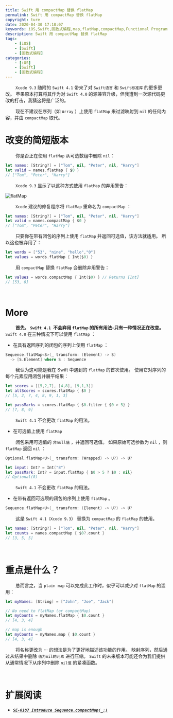 ```yaml
---
title: Swift 用 compactMap 替换 flatMap
permalink: Swift 用 compactMap 替换 flatMap
copyright: ture
date: 2020-04-30 17:18:07
keywords: iOS,Swift,函数式编程,map,flatMap,compactMap,Functional Programming
description: Swift 用 compactMap 替换 flatMap
tags:
    - [iOS]
    - [Swift]
    - [函数式编程]
categories:
    - [iOS]
    - [Swift]
    - [函数式编程]
---
```


&nbsp;&nbsp;&nbsp;&nbsp;&nbsp;&nbsp;&nbsp;&nbsp;```Xcode 9.3``` 随附的 ```Swift 4.1``` 带来了对 ```Swift语言``` 和 ```Swift标准库``` 的更多更改。 苹果原本打算将其作为对 ```Swift 4.0``` 的源兼容升级，但我遭到一次源代码更改的打击，我猜这将是广泛的。

&nbsp;&nbsp;&nbsp;&nbsp;&nbsp;&nbsp;&nbsp;&nbsp;现在不建议在序列（如 ```Array``` ）上使用 ```flatMap``` 来过滤映射到 ```nil``` 的任何内容，并由 ```compactMap``` 取代。

# **改变的简短版本**

&nbsp;&nbsp;&nbsp;&nbsp;&nbsp;&nbsp;&nbsp;&nbsp;你是否正在使用 ```flatMap``` 从可选数组中删除 ```nil```：

``` Swift
let names: [String?] = ["Tom", nil, "Peter", nil, "Harry"]
let valid = names.flatMap { $0 }
// ["Tom", "Peter", "Harry"]
```

&nbsp;&nbsp;&nbsp;&nbsp;&nbsp;&nbsp;&nbsp;&nbsp;```Xcode 9.3``` 显示了以这种方式使用 ```flatMap``` 的弃用警告：

![flatMap](https://cdn.xuebaonline.com/rfc-stp1.png "")

<!-- more -->

&nbsp;&nbsp;&nbsp;&nbsp;&nbsp;&nbsp;&nbsp;&nbsp;```Xcode``` 建议的修复程序将 ```flatMap``` 重命名为 ```compactMap``` ：

``` Swift
let names: [String?] = ["Tom", nil, "Peter", nil, "Harry"]
let valid = names.compactMap { $0 }
// ["Tom", "Peter", "Harry"]
```

&nbsp;&nbsp;&nbsp;&nbsp;&nbsp;&nbsp;&nbsp;&nbsp;只要你在带有闭包的序列上使用 ```flatMap``` 并返回可选值，该方法就适用。 所以这也被弃用了：

``` Swift
let words = ["53", "nine", "hello","0"]
let values = words.flatMap { Int($0) }
```

&nbsp;&nbsp;&nbsp;&nbsp;&nbsp;&nbsp;&nbsp;&nbsp;用 ```compactMap``` 替换 ```flatMap``` 会删除弃用警告：

``` Swift
let values = words.compactMap { Int($0) } // Returns [Int]
// [53, 0]
```

</br>

# **More**

&nbsp;&nbsp;&nbsp;&nbsp;&nbsp;&nbsp;&nbsp;&nbsp;**首先， ```Swift 4.1 ```不会弃用 ```flatMap``` 的所有用法-只有一种情况正在改变。** ```Swift 4.0``` 在三种情况下可以使用 ```flatMap``` ：

+ 在具有返回序列的闭包的序列上使用 ```flatMap``` ：

``` Swift
Sequence.flatMap<S>(_ transform: (Element) -> S)
  -> [S.Element] where S : Sequence
```
&nbsp;&nbsp;&nbsp;&nbsp;&nbsp;&nbsp;&nbsp;&nbsp;我认为这可能是我在 Swift 中遇到的 ```flatMap``` 的首次使用。 使用它对序列的每个元素应用闭包并展平结果：

``` Swift
let scores = [[5,2,7], [4,8], [9,1,3]]
let allScores = scores.flatMap { $0 }
// [5, 2, 7, 4, 8, 9, 1, 3]

let passMarks = scores.flatMap { $0.filter { $0 > 5} }
// [7, 8, 9]
```

&nbsp;&nbsp;&nbsp;&nbsp;&nbsp;&nbsp;&nbsp;&nbsp;```Swift 4.1``` 不会更改 ```flatMap``` 的用法。

+ 在可选值上使用 ```flatMap```

&nbsp;&nbsp;&nbsp;&nbsp;&nbsp;&nbsp;&nbsp;&nbsp;闭包采用可选值的 ```非null值``` ，并返回可选值。 如果原始可选参数为 ```nil``` ，则 ```flatMap``` 返回 ```nil``` ：

``` Swift
Optional.flatMap<U>(_ transform: (Wrapped) -> U?) -> U?

let input: Int? = Int("8")
let passMark: Int? = input.flatMap { $0 > 5 ? $0 : nil}
// Optional(8)
```
&nbsp;&nbsp;&nbsp;&nbsp;&nbsp;&nbsp;&nbsp;&nbsp;```Swift 4.1``` 不会更改 ```flatMap``` 的用法。

+ 在带有返回可选项的闭包的序列上使用 ```flatMap``` 。

``` Swift
Sequence.flatMap<U>(_ transform: (Element) -> U?) -> U?
```

&nbsp;&nbsp;&nbsp;&nbsp;&nbsp;&nbsp;&nbsp;&nbsp;这是 ```Swift 4.1（Xcode 9.3```） 替换为 ```compactMap``` 的 ```flatMap``` 的使用。

``` Swift
let names: [String?] = ["Tom", nil, "Peter", nil, "Harry"]
let counts = names.compactMap { $0?.count }
// [3, 5, 5]
```

</br>

# **重点是什么？**

&nbsp;&nbsp;&nbsp;&nbsp;&nbsp;&nbsp;&nbsp;&nbsp;总而言之，当 ```plain map``` 可以完成此工作时，似乎可以减少对 ```flatMap``` 的滥用：

``` Swift
let myNames: [String] = ["John", "Joe", "Jack"]

// No need to flatMap (or compactMap)
let myCounts = myNames.flatMap { $0.count }
// [4, 3, 4]

// map is enough
let myCounts = myNames.map { $0.count }
// [4, 3, 4]
```

&nbsp;&nbsp;&nbsp;&nbsp;&nbsp;&nbsp;&nbsp;&nbsp;将名称更改为 ··· 的想法是为了更好地描述该功能的作用。 映射序列，然后通过从结果中删除 ```值为nil的元素``` 进行压缩。 ```Swift``` 的未来版本可能还会为我们提供从通常情况下从序列中删除 ```nil值``` 的紧凑函数。

</br>

# **扩展阅读**

+ [***```SE-0187 Introduce Sequence.compactMap(_:)```***](https://github.com/apple/swift-evolution/blob/master/proposals/0187-introduce-filtermap.md "")

